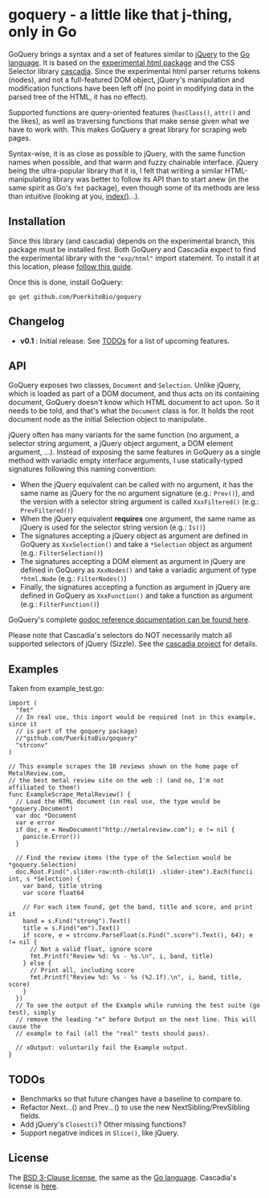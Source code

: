 # goquery - a little like that j-thing, only in Go

GoQuery brings a syntax and a set of features similar to [jQuery][] to the [Go language][go]. It is based on the [experimental html package][exphtml] and the CSS Selector library [cascadia][]. Since the experimental html parser returns tokens (nodes), and not a full-featured DOM object, jQuery's manipulation and modification functions have been left off (no point in modifying data in the parsed tree of the HTML, it has no effect).

Supported functions are query-oriented features (`hasClass()`, `attr()` and the likes), as well as traversing functions that make sense given what we have to work with. This makes GoQuery a great library for scraping web pages.

Syntax-wise, it is as close as possible to jQuery, with the same function names when possible, and that warm and fuzzy chainable interface. jQuery being the ultra-popular library that it is, I felt that writing a similar HTML-manipulating library was better to follow its API than to start anew (in the same spirit as Go's `fmt` package), even though some of its methods are less than intuitive (looking at you, [index()][index]...).

## Installation

Since this library (and cascadia) depends on the experimental branch, this package must be installed first. Both GoQuery and Cascadia expect to find the experimental library with the `"exp/html"` import statement. To install it at this location, please [follow this guide][wikiexp].

Once this is done, install GoQuery:

`go get github.com/PuerkitoBio/goquery`

## Changelog

*    **v0.1** : Initial release. See [TODOs](#a1) for a list of upcoming features.

## API

GoQuery exposes two classes, `Document` and `Selection`. Unlike jQuery, which is loaded as part of a DOM document, and thus acts on its containing document, GoQuery doesn't know which HTML document to act upon. So it needs to be told, and that's what the `Document` class is for. It holds the root document node as the initial Selection object to manipulate.

jQuery often has many variants for the same function (no argument, a selector string argument, a jQuery object argument, a DOM element argument, ...). Instead of exposing the same features in GoQuery as a single method with variadic empty interface arguments, I use statically-typed signatures following this naming convention:

*    When the jQuery equivalent can be called with no argument, it has the same name as jQuery for the no argument signature (e.g.: `Prev()`), and the version with a selector string argument is called `XxxFiltered()` (e.g.: `PrevFiltered()`)
*    When the jQuery equivalent **requires** one argument, the same name as jQuery is used for the selector string version (e.g.: `Is()`)
*    The signatures accepting a jQuery object as argument are defined in GoQuery as `XxxSelection()` and take a `*Selection` object as argument (e.g.: `FilterSelection()`)
*    The signatures accepting a DOM element as argument in jQuery are defined in GoQuery as `XxxNodes()` and take a variadic argument of type `*html.Node` (e.g.: `FilterNodes()`)
*    Finally, the signatures accepting a function as argument in jQuery are defined in GoQuery as `XxxFunction()` and take a function as argument (e.g.: `FilterFunction()`)

GoQuery's complete [godoc reference documentation can be found here][doc].

Please note that Cascadia's selectors do NOT necessarily match all supported selectors of jQuery (Sizzle). See the [cascadia project][cascadia] for details.

## Examples

Taken from example_test.go:

    import (
      "fmt"
      // In real use, this import would be required (not in this example, since it
      // is part of the goquery package)
      //"github.com/PuerkitoBio/goquery"
      "strconv"
    )

    // This example scrapes the 10 reviews shown on the home page of MetalReview.com,
    // the best metal review site on the web :) (and no, I'm not affiliated to them!)
    func ExampleScrape_MetalReview() {
      // Load the HTML document (in real use, the type would be *goquery.Document)
      var doc *Document
      var e error
      if doc, e = NewDocument("http://metalreview.com"); e != nil {
        panic(e.Error())
      }

      // Find the review items (the type of the Selection would be *goquery.Selection)
      doc.Root.Find(".slider-row:nth-child(1) .slider-item").Each(func(i int, s *Selection) {
        var band, title string
        var score float64

        // For each item found, get the band, title and score, and print it
        band = s.Find("strong").Text()
        title = s.Find("em").Text()
        if score, e = strconv.ParseFloat(s.Find(".score").Text(), 64); e != nil {
          // Not a valid float, ignore score
          fmt.Printf("Review %d: %s - %s.\n", i, band, title)
        } else {
          // Print all, including score
          fmt.Printf("Review %d: %s - %s (%2.1f).\n", i, band, title, score)
        }
      })
      // To see the output of the Example while running the test suite (go test), simply
      // remove the leading "x" before Output on the next line. This will cause the
      // example to fail (all the "real" tests should pass).

      // xOutput: voluntarily fail the Example output.
    }


## TODOs
<a name="a1" />

*    Benchmarks so that future changes have a baseline to compare to.
*    Refactor Next...() and Prev...() to use the new NextSibling/PrevSibling fields.
*    Add jQuery's `Closest()`? Other missing functions?
*    Support negative indices in `Slice()`, like jQuery.

## License

The [BSD 3-Clause license][bsd], the same as the [Go language][golic]. Cascadia's license is [here][caslic].

[jquery]: http://jquery.com/
[go]: http://golang.org/
[exphtml]: http://code.google.com/p/go/source/browse#hg%2Fsrc%2Fpkg%2Fexp
[cascadia]: http://code.google.com/p/cascadia/
[wikiexp]: http://code.google.com/p/go-wiki/wiki/InstallingExp
[bsd]: http://opensource.org/licenses/BSD-3-Clause
[golic]: http://golang.org/LICENSE
[caslic]: http://code.google.com/p/cascadia/source/browse/LICENSE
[doc]: http://go.pkgdoc.org/github.com/puerkitobio/goquery
[index]: http://api.jquery.com/index/
